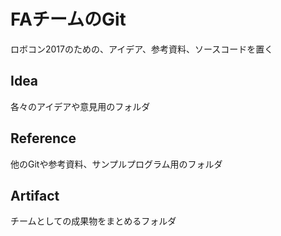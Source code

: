 FAチームのGit
====
ロボコン2017のための、アイデア、参考資料、ソースコードを置く

## Idea
各々のアイデアや意見用のフォルダ

## Reference
他のGitや参考資料、サンプルプログラム用のフォルダ

## Artifact
チームとしての成果物をまとめるフォルダ
